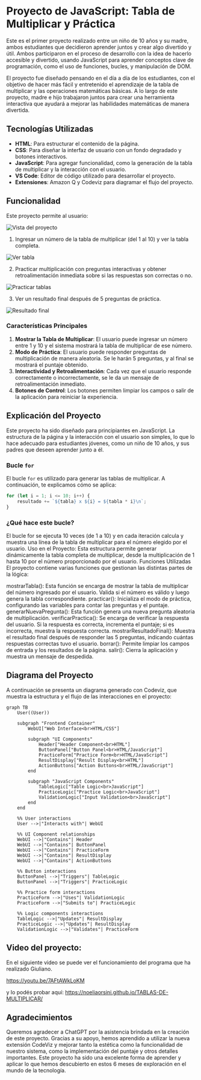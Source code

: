 # Proyecto de JavaScript: Tabla de Multiplicar y Práctica

Este es el primer proyecto realizado entre un niño de 10 años y su madre, ambos estudiantes que decidieron aprender juntos y crear algo divertido y útil. Ambos participaron en el proceso de desarrollo con la idea de hacerlo accesible y divertido, usando JavaScript para aprender conceptos clave de programación, como el uso de funciones, bucles, y manipulación de DOM.

El proyecto fue diseñado pensando en el día a día de los estudiantes, con el objetivo de hacer más fácil y entretenido el aprendizaje de la tabla de multiplicar y las operaciones matemáticas básicas. A lo largo de este proyecto, madre e hijo trabajaron juntos para crear una herramienta interactiva que ayudará a mejorar las habilidades matemáticas de manera divertida.

## Tecnologías Utilizadas

- **HTML**: Para estructurar el contenido de la página.
- **CSS**: Para diseñar la interfaz de usuario con un fondo degradado y botones interactivos.
- **JavaScript**: Para agregar funcionalidad, como la generación de la tabla de multiplicar y la interacción con el usuario.
- **VS Code**: Editor de código utilizado para desarrollar el proyecto.
- **Extensiones**: Amazon Q y Codeviz para diagramar el flujo del proyecto.

## Funcionalidad

Este proyecto permite al usuario:

![Vista del proyecto](assets/tablas.png)

1. Ingresar un número de la tabla de multiplicar (del 1 al 10) y ver la tabla completa.

![Ver tabla](assets/ver.png)

2. Practicar multiplicación con preguntas interactivas y obtener retroalimentación inmediata sobre si las respuestas son correctas o no.

![Practicar tablas](assets/practicar.png)

3. Ver un resultado final después de 5 preguntas de práctica.

![Resultado final ](assets/puntaje.png)


### Características Principales

1. **Mostrar la Tabla de Multiplicar**: El usuario puede ingresar un número entre 1 y 10 y el sistema mostrará la tabla de multiplicar de ese número.
2. **Modo de Práctica**: El usuario puede responder preguntas de multiplicación de manera aleatoria. Se le harán 5 preguntas, y al final se mostrará el puntaje obtenido.
3. **Interactividad y Retroalimentación**: Cada vez que el usuario responde correctamente o incorrectamente, se le da un mensaje de retroalimentación inmediato.
4. **Botones de Control**: Los botones permiten limpiar los campos o salir de la aplicación para reiniciar la experiencia.

## Explicación del Proyecto

Este proyecto ha sido diseñado para principiantes en JavaScript. La estructura de la página y la interacción con el usuario son simples, lo que lo hace adecuado para estudiantes jóvenes, como un niño de 10 años, y sus padres que deseen aprender junto a él.

### Bucle `for`

El bucle `for` es utilizado para generar las tablas de multiplicar. A continuación, te explicamos cómo se aplica:

```javascript
for (let i = 1; i <= 10; i++) {
    resultado += `${tabla} x ${i} = ${tabla * i}\n`;
}
```

### ¿Qué hace este bucle?
El bucle for se ejecuta 10 veces (de 1 a 10) y en cada iteración calcula y muestra una línea de la tabla de multiplicar para el número elegido por el usuario.
Uso en el Proyecto: Esta estructura permite generar dinámicamente la tabla completa de multiplicar, desde la multiplicación de 1 hasta 10 por el número proporcionado por el usuario.
Funciones Utilizadas
El proyecto contiene varias funciones que gestionan las distintas partes de la lógica:

mostrarTabla(): Esta función se encarga de mostrar la tabla de multiplicar del número ingresado por el usuario. Valida si el número es válido y luego genera la tabla correspondiente.
practicar(): Inicializa el modo de práctica, configurando las variables para contar las preguntas y el puntaje.
generarNuevaPregunta(): Esta función genera una nueva pregunta aleatoria de multiplicación.
verificarPractica(): Se encarga de verificar la respuesta del usuario. Si la respuesta es correcta, incrementa el puntaje; si es incorrecta, muestra la respuesta correcta.
mostrarResultadoFinal(): Muestra el resultado final después de responder las 5 preguntas, indicando cuántas respuestas correctas tuvo el usuario.
borrar(): Permite limpiar los campos de entrada y los resultados de la página.
salir(): Cierra la aplicación y muestra un mensaje de despedida.

## Diagrama del Proyecto

A continuación se presenta un diagrama generado con Codeviz, que muestra la estructura y el flujo de las interacciones en el proyecto:
```mermaid
graph TB
    User((User))

    subgraph "Frontend Container"
        WebUI["Web Interface<br>HTML/CSS"]
        
        subgraph "UI Components"
            Header["Header Component<br>HTML"]
            ButtonPanel["Button Panel<br>HTML/JavaScript"]
            PracticeForm["Practice Form<br>HTML/JavaScript"]
            ResultDisplay["Result Display<br>HTML"]
            ActionButtons["Action Buttons<br>HTML/JavaScript"]
        end

        subgraph "JavaScript Components"
            TableLogic["Table Logic<br>JavaScript"]
            PracticeLogic["Practice Logic<br>JavaScript"]
            ValidationLogic["Input Validation<br>JavaScript"]
        end
    end

    %% User interactions
    User -->|"Interacts with"| WebUI
    
    %% UI Component relationships
    WebUI -->|"Contains"| Header
    WebUI -->|"Contains"| ButtonPanel
    WebUI -->|"Contains"| PracticeForm
    WebUI -->|"Contains"| ResultDisplay
    WebUI -->|"Contains"| ActionButtons

    %% Button interactions
    ButtonPanel -->|"Triggers"| TableLogic
    ButtonPanel -->|"Triggers"| PracticeLogic
    
    %% Practice form interactions
    PracticeForm -->|"Uses"| ValidationLogic
    PracticeForm -->|"Submits to"| PracticeLogic
    
    %% Logic components interactions
    TableLogic -->|"Updates"| ResultDisplay
    PracticeLogic -->|"Updates"| ResultDisplay
    ValidationLogic -->|"Validates"| PracticeForm
```

## Video del proyecto:
En el siguiente video se puede ver el funcionamiento del programa que ha realizado Giuliano.

https://youtu.be/7AFtAWkLoKM

y lo podés probar aquí: 
https://noeliaorsini.github.io/TABLAS-DE-MULTIPLICAR/


## Agradecimientos

Queremos agradecer a ChatGPT por la asistencia brindada en la creación de este proyecto. Gracias a su apoyo, hemos aprendido a utilizar la nueva extensión CodeViz y mejorar tanto la estética como la funcionalidad de nuestro sistema, como la implementación del puntaje y otros detalles importantes. Este proyecto ha sido una excelente forma de aprender y aplicar lo que hemos descubierto en estos 6 meses de exploración en el mundo de la tecnología.

